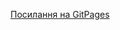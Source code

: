 [Посилання на GitPages](https://nastiachooo.github.io/1-front-end/students/chuprey_anastasiya/home_work_2_lesson4/task_1/index.html)
